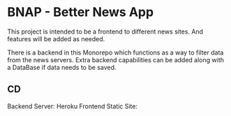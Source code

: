 # BNAP - Better News App

This project is intended to be a frontend to different news sites.
And features will be added as needed.

There is a backend in this Monorepo which functions as a way to filter data from the news servers.
Extra backend capabilities can be added along with a DataBase if data needs to be saved.

## CD

Backend Server: Heroku
Frontend Static Site: 
